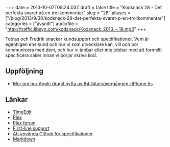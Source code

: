 +++
date = 2013-10-07T08:24:03Z
draft = false
title = "Kodsnack 28 - Det perfekta svaret på en trollkommentar"
slug = "28"
aliases = ["/blog/2013/9/30/kodsnack-28-det-perfekta-svaret-p-en-trollkommentar"]
categories = ["avsnitt"]
audiofile = "http://traffic.libsyn.com/kodsnack/Kodsnack_2013_-_18.mp3"
+++

Tobias och Fredrik snackar kundsupport och specifikationer. Vem är egentligen ens kund och hur vi som utvecklare kan, vill och bör kommunicera med dem, och hur vi jobbar eller inte jobbar med att formellt specificera saker innan vi börjar skriva kod.

## Uppföljning ##

* [Mer om hur Apple dragit nytta av 64-bitarsövergången i iPhone 5s](http://mikeash.com/pyblog/friday-qa-2013-09-27-arm64-and-you.html)

## Länkar ##

* [TimeEdit](http://www.timeedit.se)
* [Plex](http://plexapp.com)
* [Plex forum](http://forums.plexapp.com)
* [First-line support](http://en.wikipedia.org/wiki/Technical_support#Tier.2FLevel_1_.28T1.2FL1.29)
* [Att använda Github för specifikationer](http://tobie.github.io/specs-on-github/)
* [Markdown](http://daringfireball.net/projects/markdown/)

